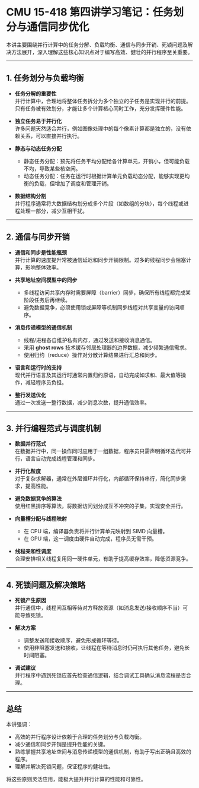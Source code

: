 # CMU 15-418 第四讲学习笔记：任务划分与通信同步优化

本讲主要围绕并行计算中的任务分解、负载均衡、通信与同步开销、死锁问题及解决方法展开，深入理解这些核心知识点对于编写高效、健壮的并行程序至关重要。

---

## 1. 任务划分与负载均衡

- **任务分解的重要性**  
  并行计算中，合理地将整体任务拆分为多个独立的子任务是实现并行的前提。只有任务被有效划分，才能让多个计算核心同时工作，充分发挥硬件性能。

- **独立任务易于并行化**  
  许多问题天然适合并行，例如图像处理中的每个像素计算都是独立的，没有依赖关系，可以直接并行执行。

- **静态与动态任务分配**  
  - 静态任务分配：预先将任务平均分配给各计算单元，开销小，但可能负载不均，导致某些核空闲。  
  - 动态任务分配：任务在运行时根据计算单元负载动态分配，能够实现更均衡的负载，但增加了调度和管理开销。

- **数据结构分割**  
  并行程序通常将大数据结构划分成多个片段（如数组的分块），每个线程或进程处理一部分，减少互相干扰。

---

## 2. 通信与同步开销

- **通信和同步是性能瓶颈**  
  并行计算的速度提升常被通信延迟和同步开销限制。过多的线程同步会阻塞计算，影响整体效率。

- **共享地址空间模型中的同步**  
  - 多线程访问共享内存时需要屏障（barrier）同步，确保所有线程都完成某阶段任务后再继续。  
  - 避免数据竞争，必须使用锁或屏障等机制同步线程对共享变量的访问顺序。

- **消息传递模型的通信机制**  
  - 线程/进程各自维护私有内存，通过发送和接收消息通信。  
  - 采用 **ghost rows** 技术缓存邻居处理器的边界数据，减少频繁通信需求。  
  - 使用归约（reduce）操作对分散计算结果进行汇总和同步。

- **语言和运行时的支持**  
  现代并行语言及其运行时通常内置归约原语，自动完成如求和、最大值等操作，减轻程序员负担。

- **整行发送优化**  
  通过一次发送一整行数据，减少消息次数，提升通信效率。

---

## 3. 并行编程范式与调度机制

- **数据并行范式**  
  在数据并行中，同一操作同时应用于一组数据，程序员只需声明循环迭代可并行，语言自动完成线程管理和同步。

- **并行化粒度**  
  对于复杂求解器，通常在外层循环并行化，内部循环保持串行，简化同步需求，提高性能。

- **避免数据竞争的算法**  
  使用红黑排序等算法，将数据访问划分成互不冲突的子集，实现安全并行。

- **向量槽分配与线程映射**  
  - 在 CPU 端，编译器负责将并行计算单元映射到 SIMD 向量槽。  
  - 在 GPU 端，这一调度由硬件自动完成，程序员无需干预。

- **线程亲和性调度**  
  合理安排相关线程复用同一硬件单元，有助于提高缓存效率，降低资源竞争。

---

## 4. 死锁问题及解决策略

- **死锁产生原因**  
  并行通信中，线程间互相等待对方释放资源（如消息发送/接收顺序不当）可能导致死锁。

- **解决方案**  
  - 调整发送和接收顺序，避免形成循环等待。  
  - 使用非阻塞发送和接收，让线程在等待消息时仍可执行其他任务，避免长时间阻塞。

- **调试建议**  
  并行程序中遇到死锁应首先检查通信逻辑，结合调试工具确认消息流程是否合理。

---

## 总结

本讲强调：  

- 高效的并行程序设计依赖于合理的任务划分与负载均衡。  
- 减少通信和同步开销是提升性能的关键。  
- 熟练掌握共享地址空间与消息传递模型的通信机制，有助于写出正确且高效的程序。  
- 理解并解决死锁问题，保证程序的健壮性。  

将这些原则灵活应用，能极大提升并行计算的性能和可靠性。
